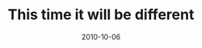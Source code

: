 ---
layout: base.njk
title : 'This time it will be different' 
view_title : 'This time it will be different' 
year : '2010' 
date : '2010-10-06' 
img_file : '/drawing/thistimeitwillbedifferent.png' 
html_file : 'thistimeitwillbedifferent' 
next_html : 'iwanttoridebicycleswithyou.html' 
year_order : '123' 
permalink : "title/{{html_file}}.html"
---